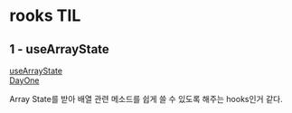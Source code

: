 # rooks TIL

## 1 - useArrayState

[useArrayState](./src/hooks/state/useArrayState.ts)  
[DayOne](./src/components/DayOne.tsx)

Array State를 받아 배열 관련 메소드를 쉽게 쓸 수 있도록 해주는 hooks인거 같다.
